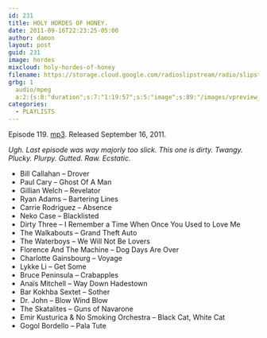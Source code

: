 ```yaml
---
id: 231
title: HOLY HORDES OF HONEY.
date: 2011-09-16T22:23:25-05:00
author: damon
layout: post
guid: 231
image: hordes
mixcloud: holy-hordes-of-honey
filename: https://storage.cloud.google.com/radioslipstream/radio/slipstream-119.mp3
grbg: 1
  audio/mpeg
  a:2:{s:8:"duration";s:7:"1:19:57";s:5:"image";s:89:"/images/vpreview_center.png";}
categories:
  - PLAYLISTS
---
```


Episode 119. [mp3](https://storage.cloud.google.com/radioslipstream/radio/slipstream-119.mp3). Released September 16, 2011.

_Ugh. Last episode was way majorly too slick. This one is dirty. Twangy. Plucky. Plurpy. Gutted. Raw. Ecstatic._

- Bill Callahan – Drover
- Paul Cary – Ghost Of A Man
- Gillian Welch – Revelator
- Ryan Adams – Bartering Lines
- Carrie Rodriguez – Absence
- Neko Case – Blacklisted
- Dirty Three – I Remember a Time When Once You Used to Love Me
- The Walkabouts – Grand Theft Auto
- The Waterboys – We Will Not Be Lovers
- Florence And The Machine – Dog Days Are Over
- Charlotte Gainsbourg – Voyage
- Lykke Li – Get Some
- Bruce Peninsula – Crabapples
- Anaïs Mitchell – Way Down Hadestown
- Bar Kokhba Sextet – Sother
- Dr. John – Blow Wind Blow
- The Skatalites – Guns of Navarone
- Emir Kusturica & No Smoking Orchestra – Black Cat, White Cat
- Gogol Bordello – Pala Tute
